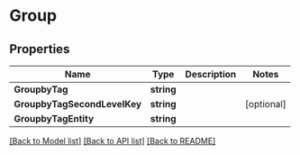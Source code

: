 # Group

## Properties

Name | Type | Description | Notes
------------ | ------------- | ------------- | -------------
**GroupbyTag** | **string** |  | 
**GroupbyTagSecondLevelKey** | **string** |  | [optional] 
**GroupbyTagEntity** | **string** |  | 

[[Back to Model list]](../README.md#documentation-for-models) [[Back to API list]](../README.md#documentation-for-api-endpoints) [[Back to README]](../README.md)



